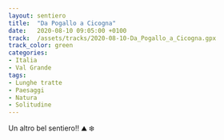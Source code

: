 ```yaml
---
layout: sentiero
title:  "Da Pogallo a Cicogna"
date:   2020-08-10 09:05:00 +0100
track:  /assets/tracks/2020-08-10-Da_Pogallo_a_Cicogna.gpx
track_color: green
categories:
- Italia
- Val Grande
tags:
- Lunghe tratte
- Paesaggi
- Natura
- Solitudine
---
```


Un altro bel sentiero!! :mountain: :snowflake: